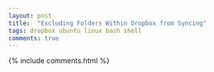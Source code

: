 ```yaml
---
layout: post
title:  "Excluding Folders Within Dropbox from Syncing"
tags: dropbox ubuntu linux bash shell
comments: true
---
```


{% include comments.html %}

